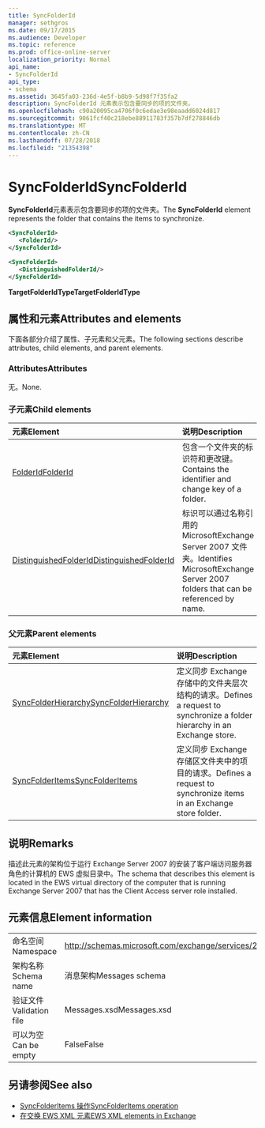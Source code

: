 ```yaml
---
title: SyncFolderId
manager: sethgros
ms.date: 09/17/2015
ms.audience: Developer
ms.topic: reference
ms.prod: office-online-server
localization_priority: Normal
api_name:
- SyncFolderId
api_type:
- schema
ms.assetid: 3645fa03-236d-4e5f-b8b9-5d98f7f35fa2
description: SyncFolderId 元素表示包含要同步的项的文件夹。
ms.openlocfilehash: c90a20095ca4706f0c6edae3e98eaadd6024d817
ms.sourcegitcommit: 9061fcf40c218ebe88911783f357b7df278846db
ms.translationtype: MT
ms.contentlocale: zh-CN
ms.lasthandoff: 07/28/2018
ms.locfileid: "21354398"
---
```

# <a name="syncfolderid"></a><span data-ttu-id="3edc2-103">SyncFolderId</span><span class="sxs-lookup"><span data-stu-id="3edc2-103">SyncFolderId</span></span>

<span data-ttu-id="3edc2-104">**SyncFolderId**元素表示包含要同步的项的文件夹。</span><span class="sxs-lookup"><span data-stu-id="3edc2-104">The **SyncFolderId** element represents the folder that contains the items to synchronize.</span></span> 
  
```xml
<SyncFolderId>
   <FolderId/>
</SyncFolderId>
```

```xml
<SyncFolderId>
   <DistinguishedFolderId/> 
</SyncFolderId>
```

<span data-ttu-id="3edc2-105">**TargetFolderIdType**</span><span class="sxs-lookup"><span data-stu-id="3edc2-105">**TargetFolderIdType**</span></span>

## <a name="attributes-and-elements"></a><span data-ttu-id="3edc2-106">属性和元素</span><span class="sxs-lookup"><span data-stu-id="3edc2-106">Attributes and elements</span></span>

<span data-ttu-id="3edc2-107">下面各部分介绍了属性、子元素和父元素。</span><span class="sxs-lookup"><span data-stu-id="3edc2-107">The following sections describe attributes, child elements, and parent elements.</span></span>
  
### <a name="attributes"></a><span data-ttu-id="3edc2-108">Attributes</span><span class="sxs-lookup"><span data-stu-id="3edc2-108">Attributes</span></span>

<span data-ttu-id="3edc2-109">无。</span><span class="sxs-lookup"><span data-stu-id="3edc2-109">None.</span></span>
  
### <a name="child-elements"></a><span data-ttu-id="3edc2-110">子元素</span><span class="sxs-lookup"><span data-stu-id="3edc2-110">Child elements</span></span>

|<span data-ttu-id="3edc2-111">**元素**</span><span class="sxs-lookup"><span data-stu-id="3edc2-111">**Element**</span></span>|<span data-ttu-id="3edc2-112">**说明**</span><span class="sxs-lookup"><span data-stu-id="3edc2-112">**Description**</span></span>|
|:-----|:-----|
|[<span data-ttu-id="3edc2-113">FolderId</span><span class="sxs-lookup"><span data-stu-id="3edc2-113">FolderId</span></span>](folderid.md) <br/> |<span data-ttu-id="3edc2-114">包含一个文件夹的标识符和更改键。</span><span class="sxs-lookup"><span data-stu-id="3edc2-114">Contains the identifier and change key of a folder.</span></span>  <br/> |
|[<span data-ttu-id="3edc2-115">DistinguishedFolderId</span><span class="sxs-lookup"><span data-stu-id="3edc2-115">DistinguishedFolderId</span></span>](distinguishedfolderid.md) <br/> |<span data-ttu-id="3edc2-116">标识可以通过名称引用的 MicrosoftExchange Server 2007 文件夹。</span><span class="sxs-lookup"><span data-stu-id="3edc2-116">Identifies MicrosoftExchange Server 2007 folders that can be referenced by name.</span></span>  <br/> |
   
### <a name="parent-elements"></a><span data-ttu-id="3edc2-117">父元素</span><span class="sxs-lookup"><span data-stu-id="3edc2-117">Parent elements</span></span>

|<span data-ttu-id="3edc2-118">**元素**</span><span class="sxs-lookup"><span data-stu-id="3edc2-118">**Element**</span></span>|<span data-ttu-id="3edc2-119">**说明**</span><span class="sxs-lookup"><span data-stu-id="3edc2-119">**Description**</span></span>|
|:-----|:-----|
|[<span data-ttu-id="3edc2-120">SyncFolderHierarchy</span><span class="sxs-lookup"><span data-stu-id="3edc2-120">SyncFolderHierarchy</span></span>](syncfolderhierarchy.md) <br/> |<span data-ttu-id="3edc2-121">定义同步 Exchange 存储中的文件夹层次结构的请求。</span><span class="sxs-lookup"><span data-stu-id="3edc2-121">Defines a request to synchronize a folder hierarchy in an Exchange store.</span></span>  <br/> |
|[<span data-ttu-id="3edc2-122">SyncFolderItems</span><span class="sxs-lookup"><span data-stu-id="3edc2-122">SyncFolderItems</span></span>](syncfolderitems.md) <br/> |<span data-ttu-id="3edc2-123">定义同步 Exchange 存储区文件夹中的项目的请求。</span><span class="sxs-lookup"><span data-stu-id="3edc2-123">Defines a request to synchronize items in an Exchange store folder.</span></span>  <br/> |
   
## <a name="remarks"></a><span data-ttu-id="3edc2-124">说明</span><span class="sxs-lookup"><span data-stu-id="3edc2-124">Remarks</span></span>

<span data-ttu-id="3edc2-125">描述此元素的架构位于运行 Exchange Server 2007 的安装了客户端访问服务器角色的计算机的 EWS 虚拟目录中。</span><span class="sxs-lookup"><span data-stu-id="3edc2-125">The schema that describes this element is located in the EWS virtual directory of the computer that is running Exchange Server 2007 that has the Client Access server role installed.</span></span>
  
## <a name="element-information"></a><span data-ttu-id="3edc2-126">元素信息</span><span class="sxs-lookup"><span data-stu-id="3edc2-126">Element information</span></span>

|||
|:-----|:-----|
|<span data-ttu-id="3edc2-127">命名空间</span><span class="sxs-lookup"><span data-stu-id="3edc2-127">Namespace</span></span>  <br/> |http://schemas.microsoft.com/exchange/services/2006/messages  <br/> |
|<span data-ttu-id="3edc2-128">架构名称</span><span class="sxs-lookup"><span data-stu-id="3edc2-128">Schema name</span></span>  <br/> |<span data-ttu-id="3edc2-129">消息架构</span><span class="sxs-lookup"><span data-stu-id="3edc2-129">Messages schema</span></span>  <br/> |
|<span data-ttu-id="3edc2-130">验证文件</span><span class="sxs-lookup"><span data-stu-id="3edc2-130">Validation file</span></span>  <br/> |<span data-ttu-id="3edc2-131">Messages.xsd</span><span class="sxs-lookup"><span data-stu-id="3edc2-131">Messages.xsd</span></span>  <br/> |
|<span data-ttu-id="3edc2-132">可以为空</span><span class="sxs-lookup"><span data-stu-id="3edc2-132">Can be empty</span></span>  <br/> |<span data-ttu-id="3edc2-133">False</span><span class="sxs-lookup"><span data-stu-id="3edc2-133">False</span></span>  <br/> |
   
## <a name="see-also"></a><span data-ttu-id="3edc2-134">另请参阅</span><span class="sxs-lookup"><span data-stu-id="3edc2-134">See also</span></span>

- [<span data-ttu-id="3edc2-135">SyncFolderItems 操作</span><span class="sxs-lookup"><span data-stu-id="3edc2-135">SyncFolderItems operation</span></span>](syncfolderitems-operation.md)
- [<span data-ttu-id="3edc2-136">在交换 EWS XML 元素</span><span class="sxs-lookup"><span data-stu-id="3edc2-136">EWS XML elements in Exchange</span></span>](ews-xml-elements-in-exchange.md)

